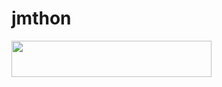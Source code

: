 # jmthon

<p align="left"><a href="https://heroku.com/deploy?template=https://github.com/eqp4/musi"> <img src="https://img.shields.io/badge/Deploy%20To%20Heroku-purple?style=for-the-badge&logo=heroku" width="320" height="58.45"/></a></p>
